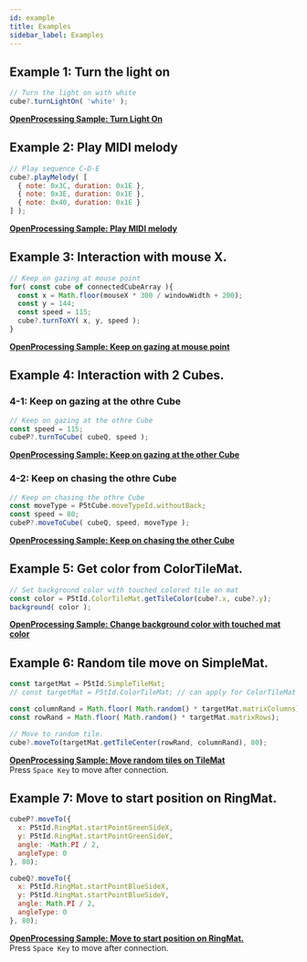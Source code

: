 ```yaml
---
id: example
title: Examples
sidebar_label: Examples
---
```


## Example 1: Turn the light on
```javascript
// Turn the light on with white
cube?.turnLightOn( 'white' );
```
**[OpenProcessing Sample: Turn Light On](https://openprocessing.org/sketch/1716380)**

## Example 2: Play MIDI melody
```javascript
// Play sequence C-D-E
cube?.playMelody( [ 
  { note: 0x3C, duration: 0x1E }, 
  { note: 0x3E, duration: 0x1E }, 
  { note: 0x40, duration: 0x1E } 
] );
```
**[OpenProcessing Sample: Play MIDI melody](https://openprocessing.org/sketch/1716390)**

## Example 3: Interaction with mouse X.
```javascript
// Keep on gazing at mouse point
for( const cube of connectedCubeArray ){
  const x = Math.floor(mouseX * 300 / windowWidth + 200);
  const y = 144;
  const speed = 115; 
  cube?.turnToXY( x, y, speed );
}
```
**[OpenProcessing Sample: Keep on gazing at mouse point](https://openprocessing.org/sketch/1716392)**

## Example 4: Interaction with 2 Cubes.
### 4-1: Keep on gazing at the othre Cube
```javascript
// Keep on gazing at the othre Cube
const speed = 115;
cubeP?.turnToCube( cubeQ, speed );
```
**[OpenProcessing Sample: Keep on gazing at the other Cube](https://openprocessing.org/sketch/1716393)**

### 4-2: Keep on chasing the othre Cube
```javascript
// Keep on chasing the othre Cube
const moveType = P5tCube.moveTypeId.withoutBack;
const speed = 80;
cubeP?.moveToCube( cubeQ, speed, moveType );
```
**[OpenProcessing Sample: Keep on chasing the other Cube](https://openprocessing.org/sketch/1716396)**

## Example 5: Get color from ColorTileMat.
```javascript
// Set background color with touched colored tile on mat
const color = P5tId.ColorTileMat.getTileColor(cube?.x, cube?.y);
background( color );
```
**[OpenProcessing Sample: Change background color with touched mat color](https://openprocessing.org/sketch/1716673)**

## Example 6: Random tile move on SimpleMat.
```javascript
const targetMat = P5tId.SimpleTileMat;
// const targetMat = P5tId.ColorTileMat; // can apply for ColorTileMat

const columnRand = Math.floor( Math.random() * targetMat.matrixColumns);
const rowRand = Math.floor( Math.random() * targetMat.matrixRows);

// Move to random tile.
cube?.moveTo(targetMat.getTileCenter(rowRand, columnRand), 80);
```
**[OpenProcessing Sample: Move random tiles on TileMat](https://openprocessing.org/sketch/1716674)**  
Press `Space Key` to move after connection.

## Example 7: Move to start position on RingMat.
```javascript
cubeP?.moveTo({
  x: P5tId.RingMat.startPointGreenSideX,
  y: P5tId.RingMat.startPointGreenSideY,
  angle: -Math.PI / 2,
  angleType: 0
}, 80);

cubeQ?.moveTo({
  x: P5tId.RingMat.startPointBlueSideX,
  y: P5tId.RingMat.startPointBlueSideY,
  angle: Math.PI / 2,
  angleType: 0
}, 80);
```
**[OpenProcessing Sample: Move to start position on RingMat.](https://openprocessing.org/sketch/1716678)**  
Press `Space Key` to move after connection.

